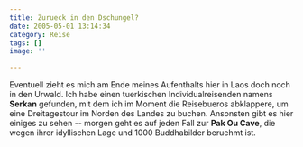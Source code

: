 ```yaml
---
title: Zurueck in den Dschungel?
date: 2005-05-01 13:14:34
category: Reise
tags: []
image: ''

---
```


Eventuell zieht es mich am Ende meines Aufenthalts hier in Laos doch noch in den Urwald. Ich habe einen tuerkischen Individualreisenden namens **Serkan** gefunden, mit dem ich im Moment die Reisebueros abklappere, um eine Dreitagestour im Norden des Landes zu buchen. Ansonsten gibt es hier einiges zu sehen -- morgen geht es auf jeden Fall zur **Pak Ou Cave**, die wegen ihrer idyllischen Lage und 1000 Buddhabilder beruehmt ist.
